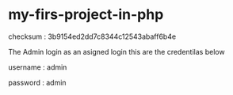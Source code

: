 # my-firs-project-in-php
checksum : 3b9154ed2dd7c8344c12543abaff6b4e

The Admin login as an asigned login this are the credentilas below

username : admin

password : admin
